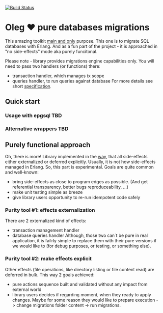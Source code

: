 [![Build Status](https://travis-ci.org/bearmug/oleg-migrations.svg?branch=master)](https://travis-ci.org/bearmug/oleg-migrations)

# Oleg ❤ pure databases migrations
This amazing toolkit [main and only](https://en.wikipedia.org/wiki/Unix_philosophy)
purpose. This one is to migrate SQL databases with Erlang. And as a fun
part of the project - it is approached in "no side-effects" mode aka
purely funcitonal.

Please note - library provides migrations engine capabilities only. You
will need to pass two handlers (or functions) there:
 * transaction handler, which manages tx scope
 * queries handler, to run queries against database
For more details see short [specification](https://github.com/bearmug/oleg-migrations/blob/master/src/oleg_engine.erl#L7).

## Quick start
### Usage with epgsql TBD
### Alternative wrappers TBD

## Purely functional approach
Oh, there is more! Library implemented in the [way](https://en.wikipedia.org/wiki/Pure_function),
that all side-effects either externalized or deferred explicitly. Usually,
it is not how side-effects managed in Erlang. So, this part is experimental.
Goals are quite common and well-known:
 * bring side-effects as close to program edges as possible. (And get 
 referential transparency, better bugs reproduceability, ...)
 * make unit testing simple as breeze
 * give library users opportunity to re-run idempotent code safely
 
### Purity tool #1: effects externalization
There are 2 externalized kind of effects:
 * transaction management handler
 * database queries handler
Although, those two can`t be pure in real application, it is failrly
simple to replace them with their pure versions if we would like to 
(for debug purposes, or testing, or something else).

### Purity tool #2: make effects explicit 
Other effects (file operations, like directory listing or file content
read) are deferred in bulk. This way 2 goals achieved:
 * pure actions sequence built and validated without any impact from
 external world
 * library users decides if regarding moment, when they ready to apply
 changes. Maybe for some reason they would like to prepare execution ->
 change migrations folder content -> run migrations.

